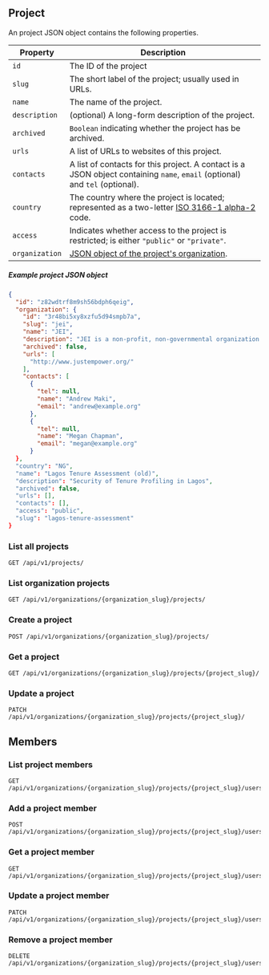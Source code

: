 ## Project

An project JSON object contains the following properties.

Property | Description
---|---
`id` | The ID of the project
`slug` | The short label of the project; usually used in URLs.
`name` | The name of the project.
`description`| (optional) A long-form description of the project.
`archived` | `Boolean` indicating whether the project has be archived.
`urls` | A list of URLs to websites of this project.
`contacts` | A list of contacts for this project. A contact is a JSON object containing `name`, `email` (optional) and `tel` (optional).
`country` | The country where the project is located; represented as a two-letter [ISO 3166-1 alpha-2](https://en.wikipedia.org/wiki/ISO_3166-1_alpha-2) code.
`access` | Indicates whether access to the project is restricted; is either `"public"` or `"private"`.
`organization` | [JSON object of the project's organization](#organization-1).

##### Example project JSON object

```json
{
  "id": "z82wdtrf8m9sh56bdph6qeig",
  "organization": {
    "id": "3r48bi5xy8xzfu5d94smpb7a",
    "slug": "jei",
    "name": "JEI",
    "description": "JEI is a non-profit, non-governmental organization based in Lagos and Port Harcourt, Nigeria. We empower poor and marginalized individuals and communities to lead the changes that they would like to see in their own communities -- whether greater access to justice for the poor, pro-poor urban governance and policy, or community-led in-situ upgrading and development.",
    "archived": false,
    "urls": [
      "http://www.justempower.org/"
    ],
    "contacts": [
      {
        "tel": null,
        "name": "Andrew Maki",
        "email": "andrew@example.org"
      },
      {
        "tel": null,
        "name": "Megan Chapman",
        "email": "megan@example.org"
      }
  },
  "country": "NG",
  "name": "Lagos Tenure Assessment (old)",
  "description": "Security of Tenure Profiling in Lagos",
  "archived": false,
  "urls": [],
  "contacts": [],
  "access": "public",
  "slug": "lagos-tenure-assessment"
}
```


### List all projects

```endpoint
GET /api/v1/projects/
```

### List organization projects

```endpoint
GET /api/v1/organizations/{organization_slug}/projects/
```

### Create a project

```endpoint
POST /api/v1/organizations/{organization_slug}/projects/
```

### Get a project

```endpoint
GET /api/v1/organizations/{organization_slug}/projects/{project_slug}/
```

### Update a project

```endpoint
PATCH /api/v1/organizations/{organization_slug}/projects/{project_slug}/
```

## Members

### List project members

```endpoint
GET /api/v1/organizations/{organization_slug}/projects/{project_slug}/users/
```

### Add a project member

```endpoint
POST /api/v1/organizations/{organization_slug}/projects/{project_slug}/users/
```

### Get a project member

```endpoint
GET /api/v1/organizations/{organization_slug}/projects/{project_slug}/users/{username}/
```

### Update a project member

```endpoint
PATCH /api/v1/organizations/{organization_slug}/projects/{project_slug}/users/{username}/
```

### Remove a project member

```endpoint
DELETE /api/v1/organizations/{organization_slug}/projects/{project_slug}/users/{username}/
```
